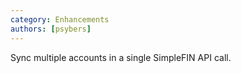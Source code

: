 ```yaml
---
category: Enhancements
authors: [psybers]
---
```


Sync multiple accounts in a single SimpleFIN API call.
